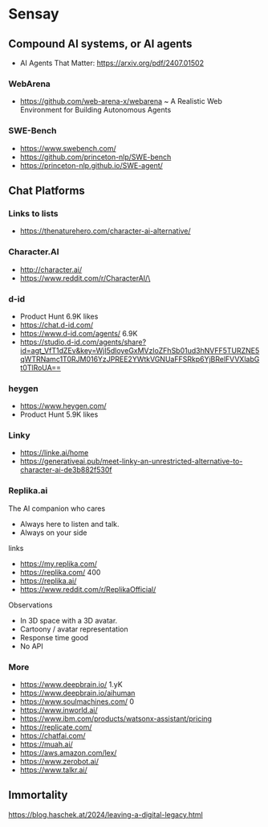 # Sensay



## Compound AI systems, or AI agents

* AI Agents That Matter: https://arxiv.org/pdf/2407.01502

### WebArena

* https://github.com/web-arena-x/webarena ~ A Realistic Web Environment for Building Autonomous Agents

### SWE-Bench

* https://www.swebench.com/
* https://github.com/princeton-nlp/SWE-bench
* https://princeton-nlp.github.io/SWE-agent/




## Chat Platforms

### Links to lists

* https://thenaturehero.com/character-ai-alternative/

### Character.AI

* http://character.ai/
* https://www.reddit.com/r/CharacterAI/\

### d-id

* Product Hunt 6.9K likes
* https://chat.d-id.com/
* https://www.d-id.com/agents/ 6.9K
* https://studio.d-id.com/agents/share?id=agt_VfT1dZEv&key=WjI5dloyeGxMVzloZFhSb01ud3hNVFF5TURZNE5qWTRNamc1T0RJM016YzJPREE2YWtkVGNUaFFSRkp6YjBRelFVVXlabGt0TlRoUA==


### heygen

* https://www.heygen.com/
* Product Hunt 5.9K likes


### Linky

* https://linke.ai/home
* https://generativeai.pub/meet-linky-an-unrestricted-alternative-to-character-ai-de3b882f530f


### Replika.ai

The AI companion who cares

* Always here to listen and talk.
* Always on your side

links

* https://my.replika.com/
* https://replika.com/ 400
* https://replika.ai/
* https://www.reddit.com/r/ReplikaOfficial/

Observations

* In 3D space with a 3D avatar.
* Cartoony / avatar representation
* Response time good
* No API


### More

* https://www.deepbrain.io/ 1.yK
* https://www.deepbrain.io/aihuman
* https://www.soulmachines.com/ 0
* https://www.inworld.ai/
* https://www.ibm.com/products/watsonx-assistant/pricing
* https://replicate.com/
* https://chatfai.com/
* https://muah.ai/
* https://aws.amazon.com/lex/
* https://www.zerobot.ai/
* https://www.talkr.ai/


## Immortality

https://blog.haschek.at/2024/leaving-a-digital-legacy.html